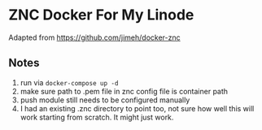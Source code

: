 ZNC Docker For My Linode
========================

Adapted from https://github.com/jimeh/docker-znc

Notes
-----
1. run via ```docker-compose up -d```
1. make sure path to .pem file in znc config file is container path
1. push module still needs to be configured manually
1. I had an existing .znc directory to point too, not sure how well this will work starting from scratch. It might just work.
